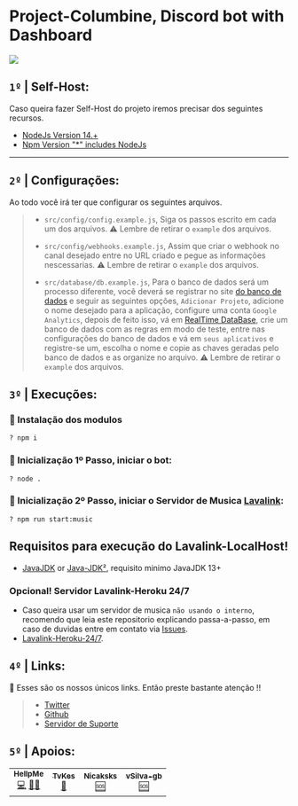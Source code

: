 # Project-Columbine, Discord bot with Dashboard

![](//)

## `1º` **|** Self-Host:
Caso queira fazer Self-Host do projeto iremos precisar dos seguintes recursos.
- [NodeJs Version 14.+](https://nodejs.org/)
- [Npm Version "*" includes NodeJs](https://nodejs.org/en/download/)
---
## `2º` **|** Configurações:
Ao todo você irá ter que configurar os seguintes arquivos. 
> - `src/config/config.example.js`, Siga os passos escrito em cada um dos arquivos. ⚠️ Lembre de retirar o `example` dos arquivos.
>
> - `src/config/webhooks.example.js`, Assim que criar o webhook no canal desejado entre no URL criado e pegue as informações nescessarias. ⚠️ Lembre de retirar o `example` dos arquivos.
>
> - `src/database/db.example.js`, Para o banco de dados será um processo diferente, você deverá se registrar no site [do banco de dados](https://firebase.google.com/) e seguir as seguintes opções, `Adicionar Projeto`, adicione o nome desejado para a aplicação, configure uma conta `Google Analytics`, depois de feito isso, vá em [RealTime DataBase](https://console.firebase.google.com/u/0/project/YOU_PROJECT_NAME_HERE/database), crie um banco de dados com as regras em modo de teste, entre nas configurações do banco de dados e vá em `seus aplicativos` e registre-se um, escolha o nome e copie as chaves geradas pelo banco de dados e as organize no arquivo. ⚠️ Lembre de retirar o `example` dos arquivos.

## `3º` **|** Execuções:

### 🔌 Instalação dos modulos
```shell 
? npm i
```
### 🔌 Inicialização 1º Passo, iniciar o bot:
```shell
? node .
```
### 🔌 Inicialização 2º Passo, iniciar o Servidor de Musica [Lavalink](https://github.com/freyacodes/Lavalink):
```shell
? npm run start:music
```
## Requisitos para execução do Lavalink-LocalHost!
- [JavaJDK](https://www.oracle.com/java/technologies/javase/jdk13-archive-downloads.html) or [Java-JDK²](https://adoptopenjdk.net/), requisito minimo JavaJDK 13+


### Opcional! Servidor Lavalink-Heroku 24/7
- Caso queira usar um servidor de musica `não usando o interno`, recomendo que leia este repositorio explicando passa-a-passo, em caso de duvidas entre em contato via [Issues](https://github.com/HellpMe/Lavalink-Heroku-24-7/issues).
- [Lavalink-Heroku-24/7](https://github.com/HellpMe/Lavalink-Heroku-24-7).


## `4º` **|** Links:
🔗 Esses são os nossos únicos links. Então preste bastante atenção !!
> - [Twitter](https://twitter.com/CyberPlank_2077)
> - [Github](https://github.com/HellpMe)
> - [Servidor de Suporte](https://discord.tredux.xyz)
## `5º` **|** Apoios:
<table>
  <tr>
     <td align="center"><a href="https://github.com/HellpMe"><img src="https://hellpme.github.io/assets/apoios-github/CyberPlank_2077.jpg" alt=""/><br /><sub><b>HellpMe</b></sub></a><br /><a href="https://github.com/HellpMe/Project-Columbine/commits/master" title="Coder">💻</a> <a href="#maintenance-HellpMe" title="Maintenance">🚧</a><a href="#design-HellpMe" title="Design">🎨</a></td>
    <td align="center"><a href="https://www.twitch.tv/tvkes"><img src="https://hellpme.github.io/assets/apoios-github/TvKes.png"alt=""/><br /><sub><b>TvKes</b></sub></a><br /><a href="https://www.behance.net/lucasr-dsgn" title="Design">🎨</a></td>
    <td align="center"><a href="https://twitter.com/nicaksks"><img src="https://hellpme.github.io/assets/apoios-github/Nicaksks.jpg"alt=""/><br /><sub><b>Nicaksks</b></sub></a><br /><a href="#support-Nicaksks" title="Support">🆘</a></td>
        <td align="center"><a href="https://github.com/vSilva-gb"><img src="https://hellpme.github.io/assets/apoios-github/vSilva-gb.png"alt=""/><br /><sub><b>vSilva-gb</b></sub></a><br /><a href="#support-vSilva-gb" title="Bug Hunter">🆘</a></td>
  </tr>
</table>
